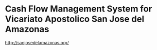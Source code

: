 # Cash Flow Management System for Vicariato Apostolico San Jose del Amazonas

http://sanjosedelamazonas.org/
